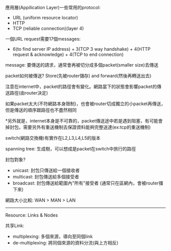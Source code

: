 應用層(Appilication Layer)一些常用的protocol:
- URL (uniform resource locator)
- HTTP
- TCP (reliable connection)(layer 4)

一個URL request需要17個messages:
- 6(to find server IP address) + 3(TCP 3 way handshake) + 4(HTTP request & acknowledge) + 4(TCP to end connection)

message: 要傳送的請求，通常會再被切分成多個packet(smaller size)去傳送

packet如何被傳送? Store(先被router儲存) and forward(然後再轉送出去)

注意在internet中，packet的路徑會有變化。網路當下的狀態會影響packet的傳送路徑(由router決定)

如果packet太大(不符網路本身限制)，也會被router切成獨立的小packet再傳送，但是傳送的順序跟路徑也不盡然相同

*另外就是，internet本身是不可靠的，packet傳送途中若是遇到阻塞，有可能會掉封包，需要另外有重送機制去保證資料能夠完整送達(ex:tcp的重送機制)

switch(網路交換機)有實作在L2,L3,L4,L5的版本

spanning tree: 生成樹，可以想成是packet在switch中旅行的路徑

封包對象?
- unicast: 封包只傳送給一個接收者
- multicast: 封包傳送給多個接受者
- broadcast: 封包傳送給範圍內"所有"接受者 (通常只在區網內，會被router擋下來)

網路大小比較: WAN > MAN > LAN

---
Resource: Links & Nodes

共享Link:
- multiplexing: 多個來源，導向至同個link
- de-multiplexing: 將同個來源的資料分流(與上方相反)
